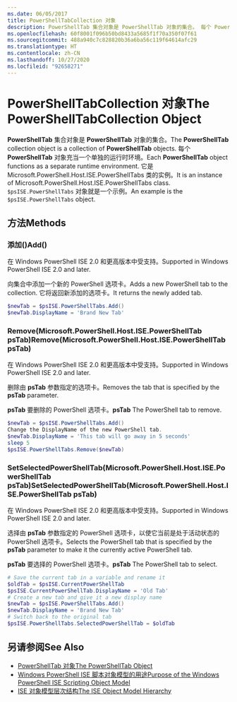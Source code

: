 ```yaml
---
ms.date: 06/05/2017
title: PowerShellTabCollection 对象
description: PowerShellTab 集合对象是 PowerShellTab 对象的集合。 每个 PowerShellTab 对象充当一个单独的运行时环境。
ms.openlocfilehash: 60f8001f096b50bd8433a5685f1f70a350f07f61
ms.sourcegitcommit: 488a940c7c828820b36a6ba56c119f64614afc29
ms.translationtype: HT
ms.contentlocale: zh-CN
ms.lasthandoff: 10/27/2020
ms.locfileid: "92658271"
---
```

# <a name="the-powershelltabcollection-object"></a><span data-ttu-id="34ee9-104">PowerShellTabCollection 对象</span><span class="sxs-lookup"><span data-stu-id="34ee9-104">The PowerShellTabCollection Object</span></span>

<span data-ttu-id="34ee9-105">**PowerShellTab** 集合对象是 **PowerShellTab** 对象的集合。</span><span class="sxs-lookup"><span data-stu-id="34ee9-105">The **PowerShellTab** collection object is a collection of **PowerShellTab** objects.</span></span> <span data-ttu-id="34ee9-106">每个 **PowerShellTab** 对象充当一个单独的运行时环境。</span><span class="sxs-lookup"><span data-stu-id="34ee9-106">Each **PowerShellTab** object functions as a separate runtime environment.</span></span> <span data-ttu-id="34ee9-107">它是 Microsoft.PowerShell.Host.ISE.PowerShellTabs 类的实例。</span><span class="sxs-lookup"><span data-stu-id="34ee9-107">It is an instance of Microsoft.PowerShell.Host.ISE.PowerShellTabs class.</span></span> <span data-ttu-id="34ee9-108">`$psISE.PowerShellTabs` 对象就是一个示例。</span><span class="sxs-lookup"><span data-stu-id="34ee9-108">An example is the `$psISE.PowerShellTabs` object.</span></span>

## <a name="methods"></a><span data-ttu-id="34ee9-109">方法</span><span class="sxs-lookup"><span data-stu-id="34ee9-109">Methods</span></span>

### <a name="add"></a><span data-ttu-id="34ee9-110">添加\(\)</span><span class="sxs-lookup"><span data-stu-id="34ee9-110">Add\(\)</span></span>

<span data-ttu-id="34ee9-111">在 Windows PowerShell ISE 2.0 和更高版本中受支持。</span><span class="sxs-lookup"><span data-stu-id="34ee9-111">Supported in Windows PowerShell ISE 2.0 and later.</span></span>

<span data-ttu-id="34ee9-112">向集合中添加一个新的 PowerShell 选项卡。</span><span class="sxs-lookup"><span data-stu-id="34ee9-112">Adds a new PowerShell tab to the collection.</span></span> <span data-ttu-id="34ee9-113">它将返回新添加的选项卡。</span><span class="sxs-lookup"><span data-stu-id="34ee9-113">It returns the newly added tab.</span></span>

```powershell
$newTab = $psISE.PowerShellTabs.Add()
$newTab.DisplayName = 'Brand New Tab'
```

### <a name="removemicrosoftpowershellhostisepowershelltab-pstab"></a><span data-ttu-id="34ee9-114">Remove\(Microsoft.PowerShell.Host.ISE.PowerShellTab psTab\)</span><span class="sxs-lookup"><span data-stu-id="34ee9-114">Remove\(Microsoft.PowerShell.Host.ISE.PowerShellTab psTab\)</span></span>

<span data-ttu-id="34ee9-115">在 Windows PowerShell ISE 2.0 和更高版本中受支持。</span><span class="sxs-lookup"><span data-stu-id="34ee9-115">Supported in Windows PowerShell ISE 2.0 and later.</span></span>

<span data-ttu-id="34ee9-116">删除由 **psTab** 参数指定的选项卡。</span><span class="sxs-lookup"><span data-stu-id="34ee9-116">Removes the tab that is specified by the **psTab** parameter.</span></span>

<span data-ttu-id="34ee9-117">**psTab** 要删除的 PowerShell 选项卡。</span><span class="sxs-lookup"><span data-stu-id="34ee9-117">**psTab** The PowerShell tab to remove.</span></span>

```powershell
$newTab = $psISE.PowerShellTabs.Add()
Change the DisplayName of the new PowerShell tab.
$newTab.DisplayName = 'This tab will go away in 5 seconds'
sleep 5
$psISE.PowerShellTabs.Remove($newTab)
```

### <a name="setselectedpowershelltabmicrosoftpowershellhostisepowershelltab-pstab"></a><span data-ttu-id="34ee9-118">SetSelectedPowerShellTab\(Microsoft.PowerShell.Host.ISE.PowerShellTab psTab\)</span><span class="sxs-lookup"><span data-stu-id="34ee9-118">SetSelectedPowerShellTab\(Microsoft.PowerShell.Host.ISE.PowerShellTab psTab\)</span></span>

<span data-ttu-id="34ee9-119">在 Windows PowerShell ISE 2.0 和更高版本中受支持。</span><span class="sxs-lookup"><span data-stu-id="34ee9-119">Supported in Windows PowerShell ISE 2.0 and later.</span></span>

<span data-ttu-id="34ee9-120">选择由 **psTab** 参数指定的 PowerShell 选项卡，以使它当前是处于活动状态的 PowerShell 选项卡。</span><span class="sxs-lookup"><span data-stu-id="34ee9-120">Selects the PowerShell tab that is specified by the **psTab** parameter to make it the currently active PowerShell tab.</span></span>

<span data-ttu-id="34ee9-121">**psTab** 要选择的 PowerShell 选项卡。</span><span class="sxs-lookup"><span data-stu-id="34ee9-121">**psTab** The PowerShell tab to select.</span></span>

```powershell
# Save the current tab in a variable and rename it
$oldTab = $psISE.CurrentPowerShellTab
$psISE.CurrentPowerShellTab.DisplayName = 'Old Tab'
# Create a new tab and give it a new display name
$newTab = $psISE.PowerShellTabs.Add()
$newTab.DisplayName = 'Brand New Tab'
# Switch back to the original tab
$psISE.PowerShellTabs.SelectedPowerShellTab = $oldTab
```

## <a name="see-also"></a><span data-ttu-id="34ee9-122">另请参阅</span><span class="sxs-lookup"><span data-stu-id="34ee9-122">See Also</span></span>

- [<span data-ttu-id="34ee9-123">PowerShellTab 对象</span><span class="sxs-lookup"><span data-stu-id="34ee9-123">The PowerShellTab Object</span></span>](The-PowerShellTab-Object.md)
- [<span data-ttu-id="34ee9-124">Windows PowerShell ISE 脚本对象模型的用途</span><span class="sxs-lookup"><span data-stu-id="34ee9-124">Purpose of the Windows PowerShell ISE Scripting Object Model</span></span>](Purpose-of-the-Windows-PowerShell-ISE-Scripting-Object-Model.md)
- [<span data-ttu-id="34ee9-125">ISE 对象模型层次结构</span><span class="sxs-lookup"><span data-stu-id="34ee9-125">The ISE Object Model Hierarchy</span></span>](The-ISE-Object-Model-Hierarchy.md)

